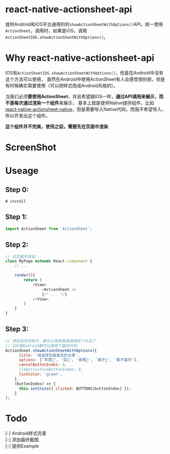 # react-native-actionsheet-api

提供Android和iOS平台通用的的`showActionSheetWithOptions()`API。统一使用`ActionSheet`。调用时，如果是iOS，调用`ActionSheetIOS.showActionSheetWithOptions()`。

# Why react-native-actionsheet-api

IOS有`ActionSheetIOS.showActionSheetWithOptions()`，但是在Android中没有这个方法可以使用，
虽然在Android中使用ActionSheet有人会感觉很别扭，但是有时候确实需要使用（可以把样式改成Android风格的）。

当我们必须**要使用ActionSheet**，并且希望跟IOS一样，**通过API调用来展示，而不是每次通过渲染一个组件**来展示，
基本上就是提供Native提供组件，比如[react-native-actionsheet-native](https://www.npmjs.com/package/react-native-actionsheet-native)，但是需要导入Native代码，而我不希望导入，所以开发出这个组件。

**这个组件并不完美，使用之前，需要先在页面中渲染**

# ScreenShot




# Useage

## Step 0:

```
# install
```

## Step 1:
```js
import ActionSheet from 'ActionSheet';
```

## Step 2:

```js
// 在页面中渲染
class MyPage extends React.component {
    // ...

    render(){
        return (
            <View>
                <ActionSheet />
                {/* ... */}
            </View>
        )
    }
}
```

## Step 3:
```js
// 然后在任何地方，都可以使用直接调用这个方法了
// IOS和Android都可以使用下面的代码
ActionSheet.showActionSheetWithOptions({
      title: '请选择您最喜欢的水果',
      options: ['苹果🍎', '梨🍐', '香蕉🍌', '橘子🍊', '都不喜欢'],
      cancelButtonIndex: 4,
      //destructiveButtonIndex: 0,
      tintColor: 'green',
    },
    (buttonIndex) => {
      this.setState({ clicked: BUTTONS[buttonIndex] });
    }
);
```

# Todo
[-] Android样式完善  
[-] 添加最终截图  
[-] 提供Example  